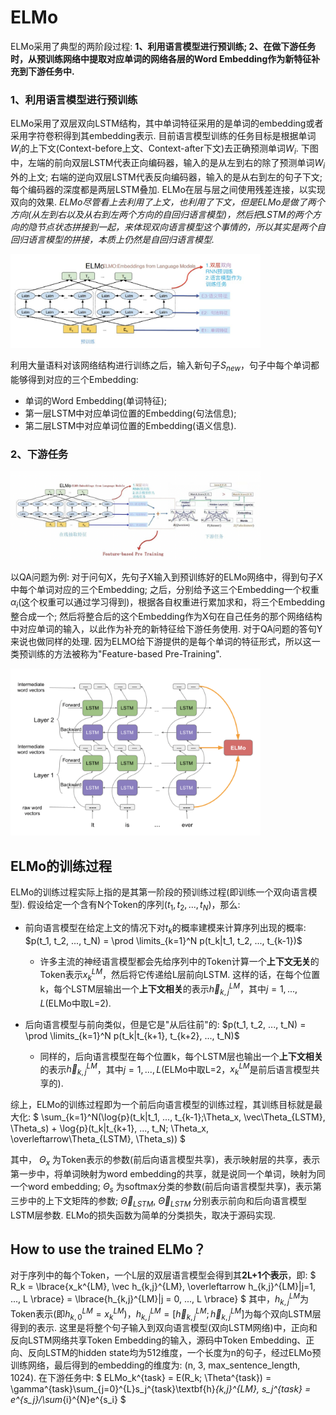 # ELMo

ELMo采用了典型的两阶段过程: **1、利用语言模型进行预训练; 2、在做下游任务时，从预训练网络中提取对应单词的网络各层的Word Embedding作为新特征补充到下游任务中.**

### 1、利用语言模型进行预训练

ELMo采用了双层双向LSTM结构，其中单词特征采用的是单词的embedding或者采用字符卷积得到其embedding表示. 目前语言模型训练的任务目标是根据单词$W_i$的上下文(Context-before上文、Context-after下文)去正确预测单词$W_i$. 下图中，左端的前向双层LSTM代表正向编码器，输入的是从左到右的除了预测单词$W_i$外的上文; 右端的逆向双层LSTM代表反向编码器，输入的是从右到左的句子下文; 每个编码器的深度都是两层LSTM叠加. ELMo在层与层之间使用残差连接，以实现双向的效果. *ELMo尽管看上去利用了上文，也利用了下文，但是ELMo是做了两个方向(从左到右以及从右到左两个方向的自回归语言模型)，然后把LSTM的两个方向的隐节点状态拼接到一起，来体现双向语言模型这个事情的，所以其实是两个自回归语言模型的拼接，本质上仍然是自回归语言模型.*

<img src="https://github.com/ZhiweiZhang97/NLP/blob/main/image/ELMo1.jpeg" width="400"/>

利用大量语料对该网络结构进行训练之后，输入新句子$S_{new}$，句子中每个单词都能够得到对应的三个Embedding:
- 单词的Word Embedding(单词特征);
- 第一层LSTM中对应单词位置的Embedding(句法信息);
- 第二层LSTM中对应单词位置的Embedding(语义信息).

### 2、下游任务

<img src="https://github.com/ZhiweiZhang97/NLP/blob/main/image/ELMo2.png" width="400"/>

以QA问题为例: 对于问句X，先句子X输入到预训练好的ELMo网络中，得到句子X中每个单词对应的三个Embedding; 之后，分别给予这三个Embedding一个权重$\alpha_i$(这个权重可以通过学习得到)，根据各自权重进行累加求和，将三个Embedding整合成一个; 然后将整合后的这个Embedding作为X句在自己任务的那个网络结构中对应单词的输入，以此作为补充的新特征给下游任务使用. 对于QA问题的答句Y来说也做同样的处理. 因为ELMO给下游提供的是每个单词的特征形式，所以这一类预训练的方法被称为"Feature-based Pre-Training".

<img src="https://github.com/ZhiweiZhang97/NLP/blob/main/image/ELMo3.png" width="400"/>

## ELMo的训练过程

ELMo的训练过程实际上指的是其第一阶段的预训练过程(即训练一个双向语言模型). 假设给定一个含有N个Token的序列$(t_1, t_2, ..., t_N)$，那么:
- 前向语言模型在给定上文的情况下对$t_k$的概率建模来计算序列出现的概率: $p(t_1, t_2, ..., t_N) = \prod \limits_{k=1}^N p(t_k|t_1, t_2, ..., t_{k-1})$
    - 许多主流的神经语言模型都会先给序列中的Token计算一个**上下文无关**的Token表示$x_k^{LM}$，然后将它传递给L层前向LSTM. 这样的话，在每个位置k，每个LSTM层输出一个**上下文相关**的表示$\vec{h}_{k,j}^{LM}$，其中$j = 1, ..., L$(ELMo中取L=2).

- 后向语言模型与前向类似，但是它是"从后往前"的: $p(t_1, t_2, ..., t_N) = \prod \limits_{k=1}^N p(t_k|t_{k+1}, t_{k+2}, ..., t_N)$
    - 同样的，后向语言模型在每个位置k，每个LSTM层也输出一个**上下文相关**的表示$\overleftarrow{h}_{k,j}^{LM}$，其中$j = 1, ..., L$(ELMo中取L=2，$x_k^{LM}$是前后语言模型共享的).

综上，ELMo的训练过程即为一个前后向语言模型的训练过程，其训练目标就是最大化:
$
\sum_{k=1}^N(\log{p}(t_k|t_1, ..., t_{k-1};\Theta_x, \vec\Theta_{LSTM}, \Theta_s) + \log{p}(t_k|t_{k+1}, ..., t_N; \Theta_x, \overleftarrow\Theta_{LSTM}, \Theta_s))
$

其中， $\Theta_x$ 为Token表示的参数(前后向语言模型共享)，表示映射层的共享，表示第一步中，将单词映射为word embedding的共享，就是说同一个单词，映射为同一个word embedding; $\Theta_s$ 为softmax分类的参数(前后向语言模型共享)，表示第三步中的上下文矩阵的参数; $\vec\Theta_{LSTM}$, $\overleftarrow\Theta_{LSTM}$ 分别表示前向和后向语言模型LSTM层参数. ELMo的损失函数为简单的分类损失，取决于源码实现.

## How to use the trained ELMo？

对于序列中的每个Token，一个L层的双层语言模型会得到其**2L+1个表示**，即:
$
R_k = \lbrace{x_k^{LM}, \vec h_{k,j}^{LM}, \overleftarrow h_{k,j}^{LM}|j=1, ..., L \rbrace} = \lbrace{h_{k,j}^{LM}|j = 0, ..., L \rbrace}
$
其中，$h_{k,j}^{LM}$为Token表示(即$h_{k,0}^{LM} = x_k^{LM}$)，$h_{k,j}^{LM} = [\vec h_{k,j}^{LM}; \overleftarrow h_{k,j}^{LM}]$为每个双向LSTM层得到的表示. 这里是将整个句子输入到双向语言模型(双向LSTM网络)中，正向和反向LSTM网络共享Token Embedding的输入，源码中Token Embedding、正向、反向LSTM的hidden state均为512维度，一个长度为n的句子，经过ELMo预训练网络，最后得到的embedding的维度为: (n, 3, max_sentence_length, 1024). 在下游任务中:
$
ELMo_k^{task} = E(R_k; \Theta^{task}) = \gamma^{task}\sum_{j=0}^{L}s_j^{task}\textbf{h}_{k,j}^{LM}, s_j^{task} = e^{s_j}/\sum_{i}^{N}e^{s_i}
$





